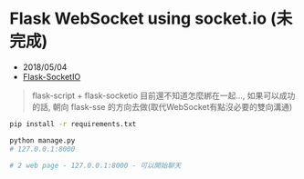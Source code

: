 # Flask WebSocket using socket.io (未完成)
- 2018/05/04
- [Flask-SocketIO](https://flask-socketio.readthedocs.io/en/latest/)

> flask-script + flask-socketio 目前還不知道怎麼綁在一起..., 如果可以成功的話, 朝向 flask-sse 的方向去做(取代WebSocket有點沒必要的雙向溝通)

```sh
pip install -r requirements.txt

python manage.py
# 127.0.0.1:8000

# 2 web page - 127.0.0.1:8000 - 可以開始聊天
```

